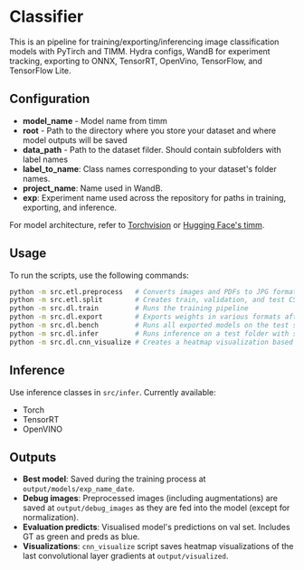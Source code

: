 # Classifier

This is an pipeline for training/exporting/inferencing image classification models with PyTirch and TIMM. Hydra configs, WandB for experiment tracking, exporting to ONNX, TensorRT, OpenVino, TensorFlow, and TensorFlow Lite.

## Configuration
- **model_name** - Model name from timm
- **root** - Path to the directory where you store your dataset and where model outputs will be saved
- **data_path** - Path to the dataset filder. Should contain subfolders with label names
- **label_to_name**: Class names corresponding to your dataset's folder names.
- **project_name**: Name used in WandB.
- **exp**: Experiment name used across the repository for paths in training, exporting, and inference.

For model architecture, refer to [Torchvision](https://pytorch.org/vision/0.9/models.html) or [Hugging Face's timm](https://huggingface.co/timm).

## Usage
To run the scripts, use the following commands:
```bash
python -m src.etl.preprocess   # Converts images and PDFs to JPG format
python -m src.etl.split        # Creates train, validation, and test CSVs with image paths
python -m src.dl.train         # Runs the training pipeline
python -m src.dl.export        # Exports weights in various formats after training
python -m src.dl.bench         # Runs all exported models on the test set
python -m src.dl.infer         # Runs inference on a test folder with subfolders as classes
python -m src.dl.cnn_visualize # Creates a heatmap visualization based on the last convolutional layer gradients (Grad-CAM)
```

## Inference
Use inference classes in `src/infer`. Currently available:
- Torch
- TensorRT
- OpenVINO

## Outputs
- **Best model**: Saved during the training process at `output/models/exp_name_date`.
- **Debug images**: Preprocessed images (including augmentations) are saved at `output/debug_images` as they are fed into the model (except for normalization).
- **Evaluation predicts**: Visualised model's predictions on val set. Includes GT as green and preds as blue.
- **Visualizations**: `cnn_visualize` script saves heatmap visualizations of the last convolutional layer gradients at `output/visualized`.
